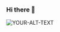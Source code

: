 ### Hi there 👋
<picture>
 <source media="(prefers-color-scheme: dark)" srcset="(http://www.isupjcenter.org/wp-content/uploads/2022/06/Phillip-Gorni.png)">
 <source media="(prefers-color-scheme: light)" srcset="(http://www.isupjcenter.org/wp-content/uploads/2022/06/Phillip-Gorni.png)">
 <img alt="YOUR-ALT-TEXT" src="(http://www.isupjcenter.org/wp-content/uploads/2022/06/Phillip-Gorni.png)">
</picture>

<!--
**pgorni/pgorni** is a ✨ _special_ ✨ repository because its `README.md` (this file) appears on your GitHub profile.

Here are some ideas to get you started:

- 🔭 I’m currently working on ...
- 🌱 I’m currently learning ...
- 👯 I’m looking to collaborate on ...
- 🤔 I’m looking for help with ...
- 💬 Ask me about ...
- 📫 How to reach me: ...
- 😄 Pronouns: ...
- ⚡ Fun fact: ...
-->

